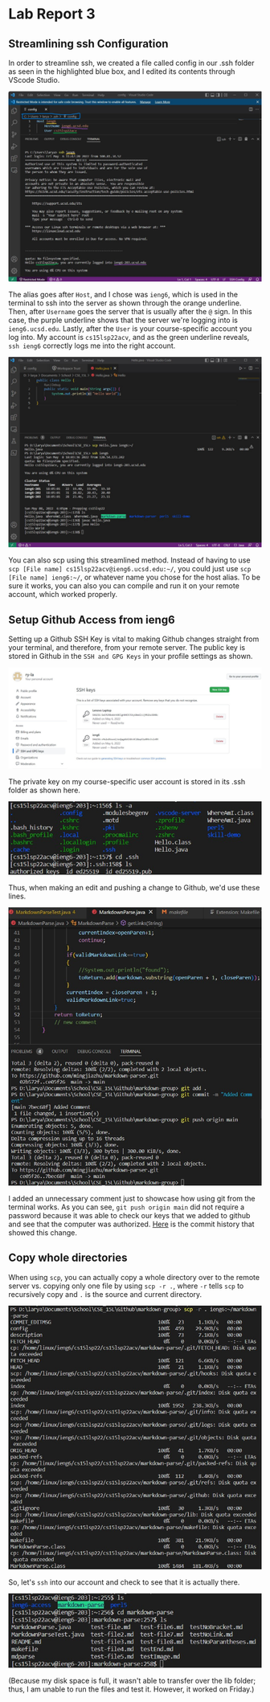 # Lab Report 3

## Streamlining ssh Configuration

In order to streamline ssh, we created a file called config in our .ssh folder as seen in the highlighted blue box, and I edited its contents through VScode Studio.

![Config File and SSH](config_ssh.jpg)

The alias goes after `Host`, and I chose was `ieng6`, which is used in the terminal to ssh into the server as shown through the orange underline. Then, after `Username` goes the server that is usually after the `@` sign. In this case, the purple underline shows that the server we're logging into is `ieng6.ucsd.edu`. Lastly, after the `User` is your course-specific account you log into. My account is `cs15lsp22acv`, and as the green underline reveals, `ssh ieng6` correctly logs me into the right account.

![SCP Example](config_scp.jpg)

You can also scp using this streamlined method. Instead of having to use `scp [File name] cs15lsp22acv@ieng6.ucsd.edu:~/`, you could just use `scp [File name] ieng6:~/`, or whatever name you chose for the host alias. To be sure it works, you can also you can compile and run it on your remote account, which worked properly.

## Setup Github Access from ieng6

Setting up a Github SSH Key is vital to making Github changes straight from your terminal, and therefore, from your remote server. The public key is stored in Github in the `SSH and GPG Keys` in your profile settings as shown.

![Github SSH Keys](github_keys.jpg)

The private key on my course-specific user account is stored in its .ssh folder as shown here.

![User account Key Location](remote_keys.jpg)

Thus, when making an edit and pushing a change to Github, we'd use these lines.

![Git commands](git_push.jpg)

I added an unnecessary comment just to showcase how using git from the terminal works. As you can see, `git push origin main` did not require a password because it was able to check our keys that we added to github and see that the computer was authorized. [Here](https://github.com/mingjiazhu/markdown-parser/commit/7bec68f9e05399c3fe6ef4633e44b176d2d4fcbc) is the commit history that showed this change.

## Copy whole directories

When using `scp`, you can actually copy a whole directory over to the remote server vs. copying only one file by using `scp -r .`, where `-r` tells `scp` to recursively copy and `.` is the source and current directory.

![SCP whole directory](scp_directory.jpg)

So, let's `ssh` into our account and check to see that it is actually there.

![Checking scp'd directory](access_scp.jpg)

(Because my disk space is full, it wasn't able to transfer over the lib folder; thus, I am unable to run the files and test it. However, it worked on Friday.)